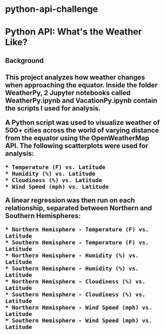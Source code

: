 # python-api-challenge

<h1>Python API: What's the Weather Like?</h1>

<h2>Background<h2>

This project analyzes how weather changes when approaching the equator. Inside the folder **WeatherPy**, 2 Jupyter notebooks called WeatherPy.ipynb and VacationPy.ipynb contain the scripts I used for analysis.
 
A Python script was used to visualize weather of 500+ cities across the world of varying distance from the equator using the OpenWeatherMap API. The following scatterplots were used for analysis:
 
    * Temperature (F) vs. Latitude
    * Humidity (%) vs. Latitude
    * Cloudiness (%) vs. Latitude
    * Wind Speed (mph) vs. Latitude
  
  A linear regression was then run on each relationship, separated between Northern and Southern Hemispheres:
  
    * Northern Hemisphere - Temperature (F) vs. Latitude
    * Southern Hemisphere - Temperature (F) vs. Latitude
    * Northern Hemisphere - Humidity (%) vs. Latitude
    * Southern Hemisphere - Humidity (%) vs. Latitude
    * Northern Hemisphere - Cloudiness (%) vs. Latitude
    * Southern Hemisphere - Cloudiness (%) vs. Latitude
    * Northern Hemisphere - Wind Speed (mph) vs. Latitude
    * Southern Hemisphere - Wind Speed (mph) vs. Latitude



      
